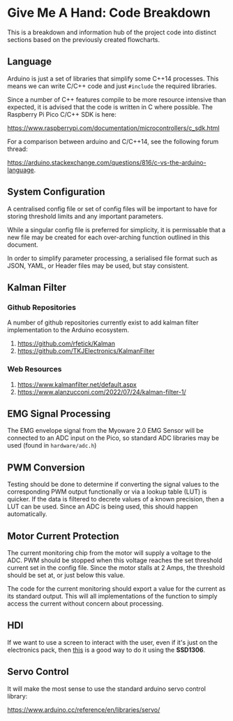 # Give Me A Hand: Code Breakdown

This is a breakdown and information hub of the project code into distinct sections based on the previously created flowcharts.

## Language

Arduino is just a set of libraries that simplify some C++14 processes. This means we can write C/C++ code and just `#include` the required libraries.

Since a number of C++ features compile to be more resource intensive than expected, it is advised that the code is written in C where possible. The Raspberry Pi Pico C/C++ SDK is here:

<https://www.raspberrypi.com/documentation/microcontrollers/c_sdk.html>

For a comparison between arduino and C/C++14, see the following forum thread:

<https://arduino.stackexchange.com/questions/816/c-vs-the-arduino-language>.

## System Configuration

A centralised config file or set of config files will be important to have for storing threshold limits and any important parameters.

While a singular config file is preferred for simplicity, it is permissable that a new file may be created for each over-arching function outlined in this document.

In order to simplify parameter processing, a serialised file format such as JSON, YAML, or Header files may be used, but stay consistent.

## Kalman Filter

### Github Repositories

A number of github repositories currently exist to add kalman filter implementation to the Arduino ecosystem.

1. <https://github.com/rfetick/Kalman>
2. <https://github.com/TKJElectronics/KalmanFilter>

### Web Resources

1. <https://www.kalmanfilter.net/default.aspx>
2. <https://www.alanzucconi.com/2022/07/24/kalman-filter-1/>

## EMG Signal Processing

The EMG envelope signal from the Myoware 2.0 EMG Sensor will be connected to an ADC input on the Pico, so standard ADC libraries may be used (found in `hardware/adc.h`)

## PWM Conversion

Testing should be done to determine if converting the signal values to the corresponding PWM output functionally or via a lookup table (LUT) is quicker. If the data is filtered to decrete values of a known precision, then a LUT can be used. Since an ADC is being used, this should happen automatically.

## Motor Current Protection

The current monitoring chip from the motor will supply a voltage to the ADC. PWM should be stopped when this voltage reaches the set threshold current set in the config file. Since the motor stalls at 2 Amps, the threshold should be set at, or just below this value.

The code for the current monitoring should export a value for the current as its standard output. This will all implementations of the function to simply access the current without concern about processing.

## HDI

If we want to use a screen to interact with the user, even if it's just on the electronics pack, then [this](https://forum.arduino.cc/t/pi-pico-and-ssd1306-oled-display/929498/2) is a good way to do it using the **SSD1306**.

## Servo Control

It will make the most sense to use the standard arduino servo control library:

<https://www.arduino.cc/reference/en/libraries/servo/>
